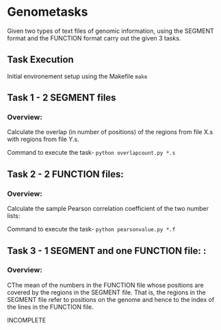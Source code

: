 # Genometasks
Given two types of text files of genomic information, using the SEGMENT format
and the FUNCTION format carry out the given 3 tasks.

## Task Execution
Initial environement setup using the Makefile
`make` 

## Task 1 - 2 SEGMENT files
### Overview:
Calculate the overlap (in number of positions) of the
regions from file X.s with regions from file Y.s.

Command to execute the task-
`python overlapcount.py *.s`

## Task 2 - 2 FUNCTION files:
### Overview:
Calculate the sample Pearson correlation coefficient of
the two number lists:

Command to execute the task-
`python pearsonvalue.py *.f`

## Task 3 - 1 SEGMENT and one FUNCTION file: :
### Overview:
CThe mean of the numbers in the
FUNCTION file whose positions are covered by the regions in the SEGMENT
file. That is, the regions in the SEGMENT file refer to positions on the
genome and hence to the index of the lines in the FUNCTION file.

INCOMPLETE

